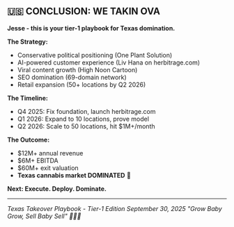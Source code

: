 ## 🇺🇸 CONCLUSION: WE TAKIN OVA

**Jesse - this is your tier-1 playbook for Texas domination.**

**The Strategy:**

- Conservative political positioning (One Plant Solution)
- AI-powered customer experience (Liv Hana on herbitrage.com)
- Viral content growth (High Noon Cartoon)
- SEO domination (69-domain network)
- Retail expansion (50+ locations by Q2 2026)

**The Timeline:**

- Q4 2025: Fix foundation, launch herbitrage.com
- Q1 2026: Expand to 10 locations, prove model
- Q2 2026: Scale to 50 locations, hit $1M+/month

**The Outcome:**

- $12M+ annual revenue
- $6M+ EBITDA
- $60M+ exit valuation
- **Texas cannabis market DOMINATED** 🎯

**Next: Execute. Deploy. Dominate.**

---

*Texas Takeover Playbook - Tier-1 Edition*
*September 30, 2025*
*"Grow Baby Grow, Sell Baby Sell" 🤠🇺🇸*

<!-- Last verified: 2025-10-02 -->

<!-- Optimized: 2025-10-02 -->

<!-- Last updated: 2025-10-02 -->

<!-- Last optimized: 2025-10-02 -->

